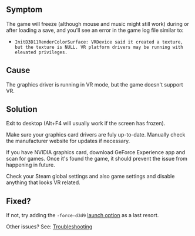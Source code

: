 ## Symptom

The game will freeze (although mouse and music might still work) during or after loading a save, and you'll see an error in the game log file similar to:

* `InitD3D11RenderColorSurface: VRDevice said it created a texture, but the texture is NULL. VR platform drivers may be running with elevated privileges.`

## Cause

The graphics driver is running in VR mode, but the game doesn't support VR.

## Solution

Exit to desktop (Alt+F4 will usually work if the screen has frozen).

Make sure your graphics card drivers are fuly up-to-date. Manually check the manufacturer website for updates if necessary.

If you have NVIDIA graphics card, download GeForce Experience app and scan for games. Once it's found the game, it should prevent the issue from happening in future.

Check your Steam global settings and also game settings and disable anything that looks VR related.

## Fixed?

If not, try adding the `-force-d3d9` [launch option](https://steamcommunity.com/sharedfiles/filedetails/?id=466981085) as a last resort.

Other issues? See: [Troubleshooting](Troubleshooting)